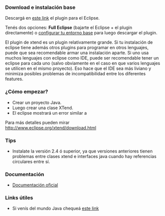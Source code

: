 ### Download e instalación base

Descargá en [este link](http://www.eclipse.org/xtend/download.html) el plugin para el Eclipse.

Tenés dos opciones: **Full Eclipse** (bajarte el Eclipse + el plugin directamente) o [configurar tu entorno base](http://uqbar-wiki.org/index.php?title=Preparacion_de_un_entorno_de_desarrollo_Java) para luego descargar el plugin.

El plugin de xtend es un plugin relativamente grande. Si tu instalación de eclipse tiene además otros plugins para programar en otros lenguajes, puede que sea recomendable armar una instalación aparte. Si uno usa muchos lenguajes con eclipse como IDE, puede ser recomendable tener un eclipse para cada uno (salvo obviamente en el caso en que varios lenguajes se utilicen en el mismo proyecto). Eso hace que el IDE sea más liviano y minimiza posibles problemas de incompatibilidad entre los diferentes features.

### ¿Cómo empezar?

-   Crear un proyecto Java.
-   Luego crear una clase XTend.
-   El eclipse mostrará un error similar a

Para más detalles pueden mirar <http://www.eclipse.org/xtend/download.html>

### Tips

-   Instalate la versión 2.4 ó superior, ya que versiones anteriores tienen problemas entre clases xtend e interfaces java cuando hay referencias circulares entre sí.

### Documentación

-   [Documentación oficial](http://www.eclipse.org/xtend/documentation.html)

### Links útiles

-   Si venís del mundo Java chequeá [este link](http://jnario.org/org/jnario/jnario/documentation/20FactsAboutXtendSpec.html)

